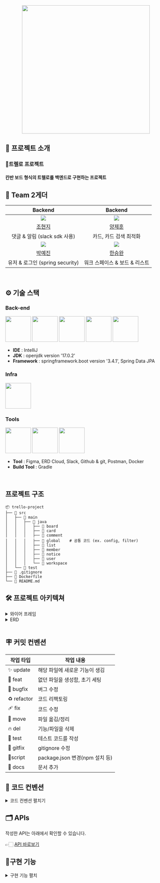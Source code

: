 <div align="center">

<!-- logo -->
<img src="https://capsule-render.vercel.app/api?type=waving&color=gradient&customColorList=10&height=200&text=Trello%27s%20Project&fontSize=50&animation=twinkling&fontAlign=68&fontAlignY=36" width="400"/>

</div> 

## 📝 프로젝트 소개

### 🎯트렐로 프로젝트
#### 칸반 보드 형식의 트렐로를 백엔드로 구현하는 프로젝트

## 🍨 Team 2게더
|                                      Backend                                       |                                      Backend                                       |
|:----------------------------------------------------------------------------------:|:----------------------------------------------------------------------------------:|
| ![](https://cdn-static.zep.us/static/assets/baked-avartar-images/8-56-26-332.png)  | ![](https://cdn-static.zep.us/static/assets/baked-avartar-images/10-58-53-336.png) |
|                        [조현지](https://github.com/chohyuun)                         |                        [양제훈](https://github.com/89JHoon)                         |
|                             댓글 & 알림    (slack sdk 사용)                              |                                   카드, 카드 검색 최적화                                    |
| ![](https://cdn-static.zep.us/static/assets/baked-avartar-images/2-279-20-325.png) | ![](https://cdn-static.zep.us/static/assets/baked-avartar-images/10-72-41-563.png) |
|                        [박예진](https://github.com/hamuck)                         |                        [한승완](https://github.com/Dawnfeeling)                         |
|                             유저 & 로그인 (spring security)                             |                                 워크 스페이스 & 보드 & 리스트                                 |
<br />

## ⚙ 기술 스택
### Back-end
<div>
<img src="https://github.com/yewon-Noh/readme-template/blob/main/skills/Java.png?raw=true" width="80">
<img src="https://github.com/yewon-Noh/readme-template/blob/main/skills/SpringBoot.png?raw=true" width="80">
<img src="https://github.com/yewon-Noh/readme-template/blob/main/skills/SpringSecurity.png?raw=true" width="80">
<img src="https://github.com/yewon-Noh/readme-template/blob/main/skills/SpringDataJPA.png?raw=true" width="80">
<img src="https://github.com/yewon-Noh/readme-template/blob/main/skills/Mysql.png?raw=true" width="80">

- **IDE** : IntelliJ
- **JDK** : openjdk version '17.0.2'
- **Framework** : springframework.boot version '3.4.1', Spring Data JPA

</div>

### Infra
<div>
<img src="https://github.com/yewon-Noh/readme-template/blob/main/skills/AWSEC2.png?raw=true" width="80">
</div>

### Tools
<div>
<img src="https://github.com/yewon-Noh/readme-template/blob/main/skills/Github.png?raw=true" width="80">
<img src="https://github.com/yewon-Noh/readme-template/blob/main/skills/Notion.png?raw=true" width="80">
<img src="https://github.com/yewon-Noh/readme-template/blob/main/skills/Docker.png?raw=true?raw=true" width="80">

- **Tool** : Figma, ERD Cloud, Slack, Github & git, Postman, Docker
- **Build Tool** : Gradle
</div>

<br />

## 프로젝트 구조

```plaintext
📦 trello-project
├── 📂 src
│   ├── 📂 main
│   │   ├── 📂 java
│   │   │   ├── 📂 board
│   │   │   ├── 📂 card
│   │   │   ├── 📂 comment
│   │   │   ├── 📂 global    # 공통 코드 (ex. config, filter)
│   │   │   ├── 📂 list
│   │   │   ├── 📂 member
│   │   │   ├── 📂 notice
│   │   │   ├── 📂 user
│   │   │   └── 📂 workspace
│   └── 📂 test
├── 📄 .gitignore
├── 📄 Dockerfile
└── 📄 README.md
```

## 🛠️ 프로젝트 아키텍쳐
<details>
<summary>와이어 프레임</summary>

<img src="https://github.com/user-attachments/assets/6d3bd3ce-87de-4de2-8999-7281e7dc2921">

👉🏻 [와이어 프레임 바로보기](https://www.figma.com/design/yojLnL4papWqljeFPi95jT/Untitled?node-id=0-1&t=RZNg2zPztvl5EarL-1)
</details>

<details>
<summary>ERD</summary>
<img src="https://github.com/user-attachments/assets/b21cafae-b9f2-40e3-ba01-786651657840">

👉🏻 [ERD 바로보기](https://www.erdcloud.com/d/z8s3jowhc7E8ALxH7)

</details>

<br />

## 🪧 커밋 컨벤션
| 작업 타입| 작업 내용|
|------|-|
|✨ update|해당 파일에 새로운 기능이 생김|
|🎉 feat|없던 파일을 생성함, 초기 세팅|
|🐛 bugfix|버그 수정|
|♻️ refactor|코드 리팩토링|
|🩹 fix|코드 수정|
|🚚 move|파일 옮김/정리|
|🔥 del|기능/파일을 삭제|
|🍻 test|테스트 코드를 작성|
|🙈 gitfix|gitignore 수정|
|🔨script|package.json 변경(npm 설치 등)|
|📝 docs|문서 추가

## 👔 코드 컨벤션
<details>
<summary>코드 컨벤션 펼치기</summary>

- 주석
  - java doc 사용

- 클래스 명
  - PascalCase 사용 (ex : UserAccount)

- 변수 명
  - camelCase 사용 (ex : firstName)

- 패키지 구조 : 도메인 형
  - 도메인 밑에 패키지 없이 작성
  - Dto만 분리

- 생성자 → 생성자 패턴

- lombok Setter 사용 금지

- service interface 없이 class 로 바로 생성
</details>

## 🗂️ APIs
작성한 API는 아래에서 확인할 수 있습니다.

👉🏻 [API 바로보기](https://teamsparta.notion.site/2-1582dc3ef51481ee80ead2738eea31f3)

## 🔧구현 기능
<details>
<summary>구현 기능 펼치</summary>
### 🧑‍🧑‍🧒 user

- 회원가입 & 회원 탈퇴
- 로그인 & 로그아웃

### 🪜 워크 스페이스

- 워크 스페이스 생성 & 수정 & 삭제
- 워크 스페이스 전체 조회 & 단건 조회
- 워크 스페이스 멤버 초대 & 초대 수락
- 워크 스페이스 멤버 목록 조회
- 워크 스페이스 유저 권한 수정

### 🎬 보드 

- 보드 생성 & 수정 & 삭제
- 보드 단건 조회

### ✅ 리스트

- 리스트 생성 & 수정 & 삭제
- 리스트 순서 변경

### 📇 카드

- 카드 생성 & 수정 & 삭제
- 카드 단건 조회
- 카드 다건 조회 (검색)

### 💬 댓글

- 댓글 생성 & 수정 & 삭제
- 댓글 전체 조회

### ⏰ 알림

- 특정 동작 수행시 슬랙으로 알림 발송
- </details>


<br />

